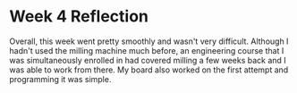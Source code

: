 # Week 4 Reflection

Overall, this week went pretty smoothly and wasn't very difficult. Although I hadn't used the milling machine much before, an engineering course that I was simultaneously enrolled in had covered milling a few weeks back and I was able to work from there. My board also worked on the first attempt and programming it was simple.